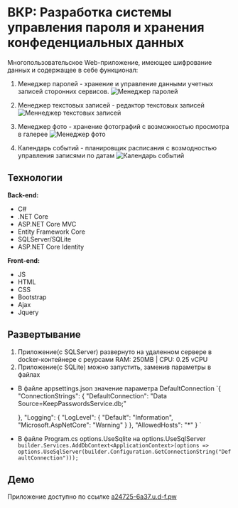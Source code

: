 # ВКР: Разработка системы управления пароля и хранения конфеденциальных данных
Многопользовательское Web-приложение, имеющее шифрование данных и содержащее в себе функционал:
1. Менеджер паролей - хранение и управление данными учетных записей сторонних сервисов.
![Менеджер паролей](https://github.com/astarte19/KeepPasswords/assets/72278018/76057281-e2fe-4fe6-9629-8531dfa1a872)

2. Менеджер текстовых записей - редактор текстовых записей
![Меннеджер текстовых записей](https://github.com/astarte19/KeepPasswords/assets/72278018/64f30d59-fbaa-441e-8ae6-113c6f87d638)

3. Менеджер фото - хранение фотографий с возможностью просмотра в галерее
![Менеджер фото](https://github.com/astarte19/KeepPasswords/assets/72278018/c58cbe9c-5b09-4f96-942b-5dabb707f0d2)

4. Календарь событий - планировщик расписания с возмодностью управления записями по датам
![Календарь событий](https://github.com/astarte19/KeepPasswords/assets/72278018/f1b540c4-03a1-4c92-9170-f9c70820c32e)

## Технологии
**Back-end:**
- C#
- .NET Core
- ASP.NET Core MVC
- Entity Framework Core
- SQLServer/SQLite
- ASP.NET Core Identity

**Front-end:**
- JS
- HTML
- CSS
- Bootstrap
- Ajax
- Jquery

## Развертывание
1. Приложение(с SQLServer) развернуто на удаленном сервере в docker-контейнере с реурсами RAM: 250MB | CPU: 0.25 vCPU
2. Приложение(с SQLite) можно запустить, заменив параметры в файлах
- В файле appsettings.json значение параметра DefaultConnection
`{
  "ConnectionStrings": {
    "DefaultConnection": "Data Source=KeepPasswordsService.db;"

  },
  "Logging": {
    "LogLevel": {
      "Default": "Information",
      "Microsoft.AspNetCore": "Warning"
    }
  },
  "AllowedHosts": "*"
}
`
- В файле Program.cs options.UseSqlite на options.UseSqlServer
`
builder.Services.AddDbContext<ApplicationContext>(options =>
               options.UseSqlServer(builder.Configuration.GetConnectionString("DefaultConnection")));
`
## Демо
Приложение доступно по ссылке [a24725-6a37.u.d-f.pw](https://a24725-6a37.u.d-f.pw)
